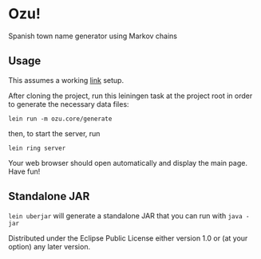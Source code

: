 # Ozu!

Spanish town name generator using Markov chains

## Usage

This assumes a working [link](http://leiningen.org/ "Leiningen") setup.

After cloning the project, run this leiningen task at the project root in order 
to generate the necessary data files:

```
lein run -m ozu.core/generate
```

then, to start the server, run 

```
lein ring server
```

Your web browser should open automatically and display the main page. Have fun!

## Standalone JAR

`lein uberjar` will generate a standalone JAR that you can run with `java -jar`



Distributed under the Eclipse Public License either version 1.0 or (at
your option) any later version.
